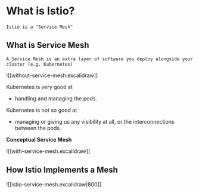 # What is Istio?

	Istio is a "Service Mesh"

## What is Service Mesh

	A Service Mesh is an extra layer of software you deploy alongside your cluster (e.g. Kubernetes)


![[without-service-mesh.excalidraw]]

Kubernetes is very good at
- handling and managing the pods.

Kubernetes is not so good at
- managing or giving us any visibility at all, or the interconnections between the pods.


**Conceptual Service Mesh**

![[with-service-mesh.excalidraw]]

## How Istio Implements a Mesh

![[istio-service-mesh.excalidraw|800]]
